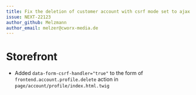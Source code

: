 ```yaml
---
title: Fix the deletion of customer account with csrf mode set to ajax
issue: NEXT-22123
author_github: Melzmann
author_email: melzer@cworx-media.de
---
```

# Storefront
* Added `data-form-csrf-handler="true"` to the form of `frontend.account.profile.delete` action in `page/account/profile/index.html.twig`